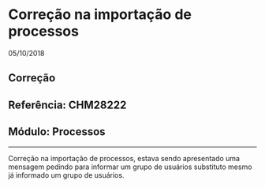 # Correção na importação de processos
05/10/2018
## Correção
## Referência: CHM28222
## Módulo: Processos
***
Correção na importação de processos, estava sendo apresentado uma mensagem pedindo para informar um grupo de usuários substituto mesmo já informado um grupo de usuários.